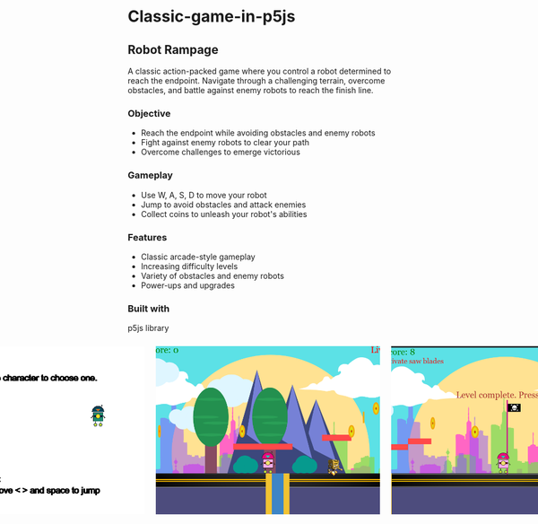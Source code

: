 <div class="game-description">
  <h1>Classic-game-in-p5js</h1>
  <h2>Robot Rampage</h2>
  <p>A classic action-packed game where you control a robot determined to reach the endpoint. Navigate through a challenging terrain, overcome obstacles, and battle against enemy robots to reach the finish line.</p>
  <h3>Objective</h3>
  <ul>
    <li>Reach the endpoint while avoiding obstacles and enemy robots</li>
    <li>Fight against enemy robots to clear your path</li>
    <li>Overcome challenges to emerge victorious</li>
  </ul>
  <h3>Gameplay</h3>
  <ul>
    <li>Use W, A, S, D to move your robot</li>
    <li>Jump to avoid obstacles and attack enemies</li>
    <li>Collect coins to unleash your robot's abilities</li>
  </ul>
  <h3>Features</h3>
  <ul>
    <li>Classic arcade-style gameplay</li>
    <li>Increasing difficulty levels</li>
    <li>Variety of obstacles and enemy robots</li>
    <li>Power-ups and upgrades</li>
  </ul>
  <h3>Built with</h3>
  <p>p5js library</p>
</div>

<div style="display: flex; flex-wrap: nowrap; justify-content: center;">
  <img src="images/1.png" alt="Image 1" style="width: 400px; height: 300px; object-fit: cover; margin: 10px;">
  <img src="images/2.png" alt="Image 2" style="width: 400px; height: 300px; object-fit: cover; margin: 10px;">
  <img src="images/3.png" alt="Image 3" style="width: 400px; height: 300px; object-fit: cover; margin: 10px;">
</div>
